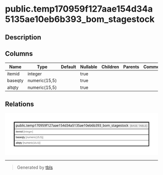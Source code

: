 # public.temp170959f127aae154d34a5135ae10eb6b393_bom_stagestock

## Description

## Columns

| Name | Type | Default | Nullable | Children | Parents | Comment |
| ---- | ---- | ------- | -------- | -------- | ------- | ------- |
| itemid | integer |  | true |  |  |  |
| baseqty | numeric(15,5) |  | true |  |  |  |
| altqty | numeric(15,5) |  | true |  |  |  |

## Relations

![er](public.temp170959f127aae154d34a5135ae10eb6b393_bom_stagestock.svg)

---

> Generated by [tbls](https://github.com/k1LoW/tbls)
